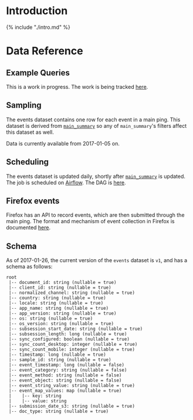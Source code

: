 # Introduction

{% include "./intro.md" %}

# Data Reference

## Example Queries

This is a work in progress.
The work is being tracked
[here](https://bugzilla.mozilla.org/show_bug.cgi?id=1364170).

## Sampling

The events dataset contains one row for each event in a main ping.
This dataset is derived from [`main_summary`](../main_summary/reference.md)
so any of `main_summary`'s filters affect this dataset as well.

Data is currently available from 2017-01-05 on.

## Scheduling

The events dataset is updated daily, shortly after
[`main_summary`](../main_summary/reference.md) is updated.
The job is scheduled on [Airflow](https://github.com/mozilla/telemetry-airflow).
The DAG is [here](https://github.com/mozilla/telemetry-airflow/blob/master/dags/main_summary.py#L63).

## Firefox events

Firefox has an API to record events, which are then submitted through the main ping.
The format and mechanism of event collection in Firefox is documented [here](https://firefox-source-docs.mozilla.org/toolkit/components/telemetry/telemetry/collection/events.html).

## Schema

As of 2017-01-26, the current version of the `events` dataset is `v1`, and has a schema as follows:
```
root
 |-- document_id: string (nullable = true)
 |-- client_id: string (nullable = true)
 |-- normalized_channel: string (nullable = true)
 |-- country: string (nullable = true)
 |-- locale: string (nullable = true)
 |-- app_name: string (nullable = true)
 |-- app_version: string (nullable = true)
 |-- os: string (nullable = true)
 |-- os_version: string (nullable = true)
 |-- subsession_start_date: string (nullable = true)
 |-- subsession_length: long (nullable = true)
 |-- sync_configured: boolean (nullable = true)
 |-- sync_count_desktop: integer (nullable = true)
 |-- sync_count_mobile: integer (nullable = true)
 |-- timestamp: long (nullable = true)
 |-- sample_id: string (nullable = true)
 |-- event_timestamp: long (nullable = false)
 |-- event_category: string (nullable = false)
 |-- event_method: string (nullable = false)
 |-- event_object: string (nullable = false)
 |-- event_string_value: string (nullable = true)
 |-- event_map_values: map (nullable = true)
 |    |-- key: string
 |    |-- value: string
 |-- submission_date_s3: string (nullable = true)
 |-- doc_type: string (nullable = true)
```
